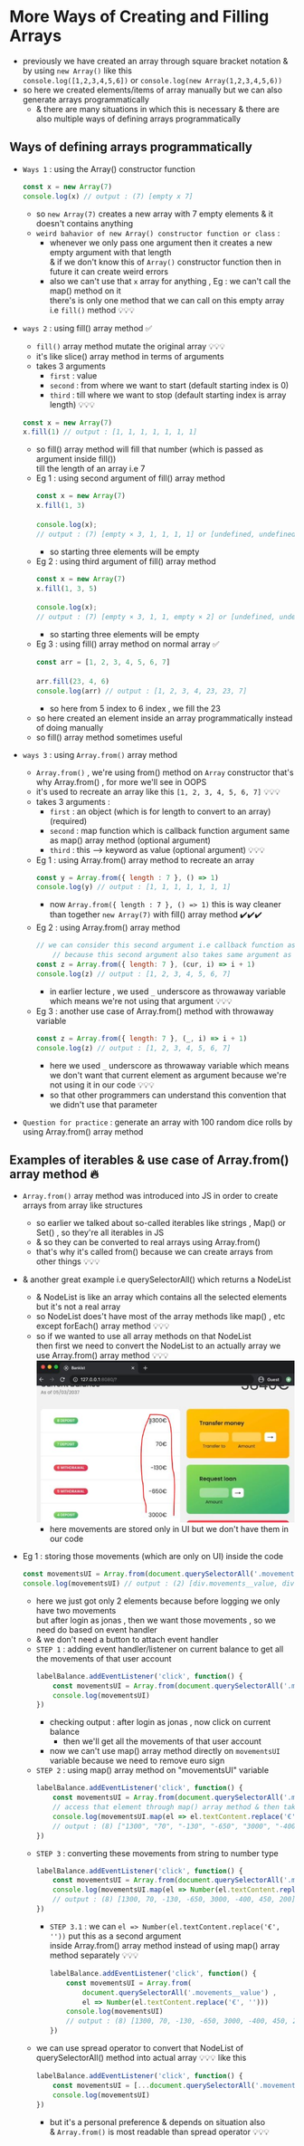 # More Ways of Creating and Filling Arrays

- previously we have created an array through square bracket notation & by using `new Array()` like this <br>
    `console.log([1,2,3,4,5,6])` or `console.log(new Array(1,2,3,4,5,6))` <br>
- so here we created elements/items of array manually but we can also generate arrays programmatically <br>
    - & there are many situations in which this is necessary & there are also multiple ways of defining arrays programmatically 

## Ways of defining arrays programmatically 

- `Ways 1` : using the Array() constructor function
    ```js
    const x = new Array(7)
    console.log(x) // output : (7) [empty x 7]
    ```
    - so `new Array(7)` creates a new array with 7 empty elements & it doesn't contains anything 
    - `weird bahavior of new Array() constructor function or class` : 
        - whenever we only pass one argument then it creates a new empty argument with that length <br>
            & if we don't know this of `Array()` constructor function then in future it can create weird errors
        - also we can't use that `x` array for anything , Eg : we can't call the map() method on it <br>
            there's is only one method that we can call on this empty array i.e `fill()` method 💡💡💡

- `ways 2` : using fill() array method ✅
    - `fill()` array method mutate the original array 💡💡💡
    - it's like slice() array method in terms of arguments 
    - takes 3 arguments 
        - `first` : value
        - `second` : from where we want to start (default starting index is 0)
        - `third` : till where we want to stop (default starting index is array length) 💡💡💡
    ```js
    const x = new Array(7)
    x.fill(1) // output : [1, 1, 1, 1, 1, 1, 1]
    ```
    - so fill() array method will fill that number (which is passed as argument inside fill()) <br>
        till the length of an array i.e 7 
    - Eg 1 : using second argument of fill() array method 
        ```js
        const x = new Array(7)
        x.fill(1, 3) 

        console.log(x);
        // output : (7) [empty × 3, 1, 1, 1, 1] or [undefined, undefined, undefined, 1, 1, 1, 1]
        ```
        - so starting three elements will be empty
    - Eg 2 : using third argument of fill() array method  
        ```js
        const x = new Array(7)
        x.fill(1, 3, 5) 

        console.log(x);
        // output : (7) [empty × 3, 1, 1, empty × 2] or [undefined, undefined, undefined, 1, 1, undefined, undefined]
        ```
        - so starting three elements will be empty
    - Eg 3 : using fill() array method on normal array ✅
        ```js
        const arr = [1, 2, 3, 4, 5, 6, 7]

        arr.fill(23, 4, 6)
        console.log(arr) // output : [1, 2, 3, 4, 23, 23, 7]
        ```
        - so here from 5 index to 6 index , we fill the 23 
    - so here created an element inside an array programmatically instead of doing manually
    - so fill() array method sometimes useful

- `ways 3` : using `Array.from()` array method 
    - `Array.from()` , we're using from() method on `Array` constructor that's why Array.from() , for more we'll see in OOPS
    - it's used to recreate an array like this `[1, 2, 3, 4, 5, 6, 7]` 💡💡💡
    - takes 3 arguments :
        - `first` : an object (which is for length to convert to an array) (required)
        - `second` : map function which is callback function argument same as map() array method (optional argument)
        - `third` : this --> keyword as value (optional argument) 💡💡💡
    - Eg 1 : using Array.from() array method to recreate an array
        ```js
        const y = Array.from({ length : 7 }, () => 1)
        console.log(y) // output : [1, 1, 1, 1, 1, 1, 1]
        ```
        - now `Array.from({ length : 7 }, () => 1)` this is way cleaner <br>
            than together `new Array(7)` with fill() array method ✔️✔️✔️
    - Eg 2 : using Array.from() array method 
        ```js
        // we can consider this second argument i.e callback function as map() array method ✔️✔️✔️
            // because this second argument also takes same argument as map() array method take
        const z = Array.from({ length: 7 }, (cur, i) => i + 1)
        console.log(z) // output : [1, 2, 3, 4, 5, 6, 7]
        ```
        - in earlier lecture , we used `_` underscore as throwaway variable which means we're not using that argument 💡💡💡
    - Eg 3 : another use case of Array.from() method with throwaway variable
        ```js
        const z = Array.from({ length: 7 }, (_, i) => i + 1)
        console.log(z) // output : [1, 2, 3, 4, 5, 6, 7]
        ```
        - here we used `_` underscore as throwaway variable which means <br>
            we don't want that current element as argument because we're not using it in our code 💡💡💡
        - so that other programmers can understand this convention that we didn't use that parameter

- `Question for practice` : generate an array with 100 random dice rolls by using Array.from() array method 
    
## Examples of iterables & use case of Array.from() array method 🔥

- `Array.from()` array method was introduced into JS in order to create arrays from array like structures 
    - so earlier we talked about so-called iterables like strings , Map() or Set() , so they're all iterables in JS 
    - & so they can be converted to real arrays using Array.from() 
    - that's why it's called from() because we can create arrays from other things 💡💡💡
- & another great example i.e querySelectorAll() which returns a NodeList 
    - & NodeList is like an array which contains all the selected elements but it's not a real array 
    - so NodeList does't have most of the array methods like map() , etc except forEach() array method 💡💡💡
    - so if we wanted to use all array methods on that NodeList <br> 
        then first we need to convert the NodeList to an actually array we use Array.from() array method 💡💡💡
        ![movements](../notes-pics/11-module/25-lecture/lecture-25-0.jpg)
        - here movements are stored only in UI but we don't have them in our code 

- Eg 1 : storing those movements (which are only on UI) inside the code
    ```js
    const movementsUI = Array.from(document.querySelectorAll('.movements__value'))
    console.log(movementsUI) // output : (2) [div.movements__value, div.movements__value]
    ```
    - here we just got only 2 elements because before logging we only have two movements <br>
        but after login as jonas , then we want those movements , so we need do based on event handler
    - & we don't need a button to attach event handler
    - `STEP 1` : adding event handler/listener on current balance to get all the movements of that user account
        ```js
        labelBalance.addEventListener('click', function() {
            const movementsUI = Array.from(document.querySelectorAll('.movements__value'))
            console.log(movementsUI)  
        })
        ```
        - checking output : after login as jonas , now click on current balance 
            - then we'll get all the movements of that user account
        - now we can't use map() array method directly on `movementsUI` variable because we need to remove euro sign
    - `STEP 2` : using map() array method on "movementsUI" variable
        ```js
        labelBalance.addEventListener('click', function() {
            const movementsUI = Array.from(document.querySelectorAll('.movements__value'))
            // access that element through map() array method & then taking out text & replacing the Euro sign
            console.log(movementsUI.map(el => el.textContent.replace('€', '')))  
            // output : (8) ["1300", "70", "-130", "-650", "3000", "-400", "450", "200"]
        })
        ```
    - `STEP 3` : converting these movements from string to number type
        ```js
        labelBalance.addEventListener('click', function() {
            const movementsUI = Array.from(document.querySelectorAll('.movements__value'))
            console.log(movementsUI.map(el => Number(el.textContent.replace('€', ''))))  
            // output : (8) [1300, 70, -130, -650, 3000, -400, 450, 200]
        })
        ```
        - `STEP 3.1` : we can `el => Number(el.textContent.replace('€', ''))` put this as a second argument <br>
            inside Array.from() array method instead of using map() array method separately 💡💡💡
            ```js
            labelBalance.addEventListener('click', function() {
                const movementsUI = Array.from(
                    document.querySelectorAll('.movements__value') , 
                    el => Number(el.textContent.replace('€', '')))
                console.log(movementsUI)  
                // output : (8) [1300, 70, -130, -650, 3000, -400, 450, 200]
            })
            ```
    - we can use spread operator to convert that NodeList of querySelectorAll() method into actual array 💡💡💡 like this 
        ```js
        labelBalance.addEventListener('click', function() {
            const movementsUI = [...document.querySelectorAll('.movements__value')]
            console.log(movementsUI)  
        })
        ```
        - but it's a personal preference & depends on situation also <br>
            & `Array.from()` is most readable than spread operator 💡💡💡  
